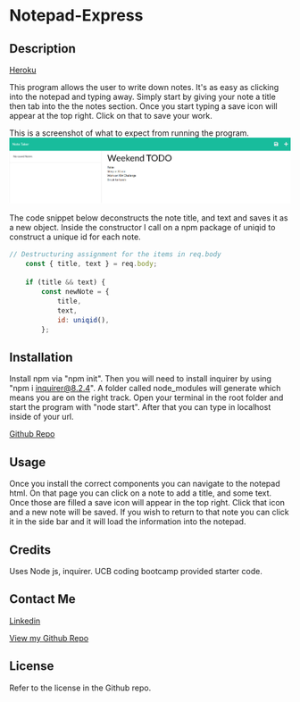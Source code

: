 # Notepad-Express

## Description

[Heroku](https://warm-fortress-03959.herokuapp.com/notes)

This program allows the user to write down notes. It's as easy as clicking into the notepad and typing away. Simply start by giving your note a title then tab into the the notes section. Once you start typing a save icon will appear at the top right. Click on that to save your work.

This is a screenshot of what to expect from running the program.
![Screenshot](./public/assets/images/notepadexample.png)


The code snippet below deconstructs the note title, and text and saves it as a new object. Inside the constructor I call on a npm package of uniqid to construct a unique id for each note. 

```javascript
// Destructuring assignment for the items in req.body
    const { title, text } = req.body;

    if (title && text) {
        const newNote = {
            title,
            text,
            id: uniqid(),
        };
```

## Installation

Install npm via "npm init". Then you will need to install inquirer by using "npm i inquirer@8.2.4". A folder called node_modules will generate which means you are on the right track. Open your terminal in the root folder and start the program with "node start". After that you can type in localhost inside of your url. 

[Github Repo](https://github.com/johnfrom209/Notepad-Express)

## Usage

Once you install the correct components you can navigate to the notepad html. On that page you can click on a note to add a title, and some text. Once those are filled a save icon will appear in the top right. Click that icon and a new note will be saved. If you wish to return to that note you can click it in the side bar and it will load the information into the notepad.

## Credits

Uses Node js, inquirer. UCB coding bootcamp provided starter code.

## Contact Me

[Linkedin](https://www.linkedin.com/in/johnfrom209/)

[View my Github Repo](https://github.com/johnfrom209)

## License

Refer to the license in the Github repo.